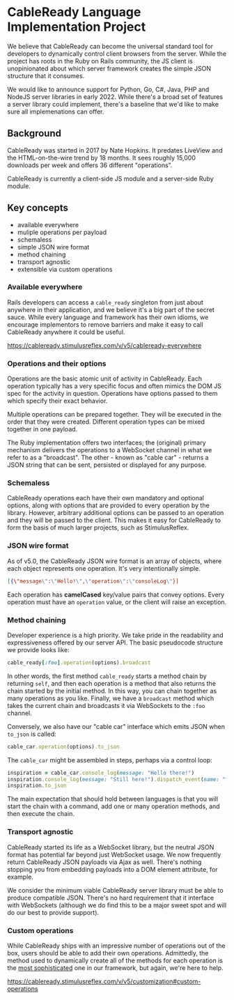 # CableReady Language Implementation Project

We believe that CableReady can become the universal standard tool for developers to dynamically control client browsers from the server. While the project has roots in the Ruby on Rails community, the JS client is unopinionated about which server framework creates the simple JSON structure that it consumes.

We would like to announce support for Python, Go, C#, Java, PHP and NodeJS server libraries in early 2022. While there's a broad set of features a server library could implement, there's a baseline that we'd like to make sure all implemenations can offer.

## Background

CableReady was started in 2017 by Nate Hopkins. It predates LiveView and the HTML-on-the-wire trend by 18 months. It sees roughly 15,000 downloads per week and offers 36 different "operations".

CableReady is currently a client-side JS module and a server-side Ruby module.

## Key concepts

- available everywhere
- muliple operations per payload
- schemaless
- simple JSON wire format
- method chaining
- transport agnostic
- extensible via custom operations

### Available everywhere

Rails developers can access a `cable_ready` singleton from just about anywhere in their application, and we believe it's a big part of the secret sauce. While every language and framework has their own idioms, we encourage implementors to remove barriers and make it easy to call CableReady anywhere it could be useful.

https://cableready.stimulusreflex.com/v/v5/cableready-everywhere

### Operations and their options

Operations are the basic atomic unit of activity in CableReady. Each operation typically has a very specific focus and often mimics the DOM JS spec for the activity in question. Operations have options passed to them which specify their exact behavior.

Multiple operations can be prepared together. They will be executed in the order that they were created. Different operation types can be mixed together in one payload.

The Ruby implementation offers two interfaces; the (original) primary mechanism delivers the operations to a WebSocket channel in what we refer to as a "broadcast". The other - known as "cable car" - returns a JSON string that can be sent, persisted or displayed for any purpose.

### Schemaless

CableReady operations each have their own mandatory and optional options, along with options that are provided to every operation by the library. However, arbitrary additional options can be passed to an operation and they will be passed to the client. This makes it easy for CableReady to form the basis of much larger projects, such as StimulusReflex.

### JSON wire format

As of v5.0, the CableReady JSON wire format is an array of objects, where each object represents one operation. It's very intentionally simple.

```json
[{\"message\":\"Hello!\",\"operation\":\"consoleLog\"}]
```

Each operation has **camelCased** key/value pairs that convey options. Every operation must have an `operation` value, or the client will raise an exception.

### Method chaining

Developer experience is a high priority. We take pride in the readability and expressiveness offered by our server API. The basic pseudocode structure we provide looks like:

```rb
cable_ready[:foo].operation(options).broadcast
```

In other words, the first method `cable_ready` starts a method chain by returning `self`, and then each operation is a method that also returns the chain started by the initial method. In this way, you can chain together as many operations as you like. Finally, we have a `broadcast` method which takes the current chain and broadcasts it via WebSockets to the `:foo` channel.

Conversely, we also have our "cable car" interface which emits JSON when `to_json` is called:

```rb
cable_car.operation(options).to_json
```

The `cable_car` might be assembled in steps, perhaps via a control loop:

```rb
inspiration = cable_car.console_log(message: "Hello there!")
inspiration.console_log(message: "Still here!").dispatch_event(name: "fred", detail: {inspiring: true})
inspiration.to_json
```

The main expectation that should hold between languages is that you will start the chain with a command, add one or many operation methods, and then execute the chain.

### Transport agnostic

CableReady started its life as a WebSocket library, but the neutral JSON format has potential far beyond just WebSocket usage. We now frequently return CableReady JSON payloads via Ajax as well. There's nothing stopping you from embedding payloads into a DOM element attribute, for example.

We consider the minimum viable CableReady server library must be able to produce compatible JSON. There's no hard requirement that it interface with WebSockets (although we do find this to be a major sweet spot and will do our best to provide support).

### Custom operations

While CableReady ships with an impressive number of operations out of the box, users should be able to add their own operations. Admittedly, the method used to dynamically create all of the methods for each operation is the [most sophisticated](https://github.com/stimulusreflex/cable_ready/blob/master/lib/cable_ready/operation_builder.rb) one in our framework, but again, we're here to help.

https://cableready.stimulusreflex.com/v/v5/customization#custom-operations
